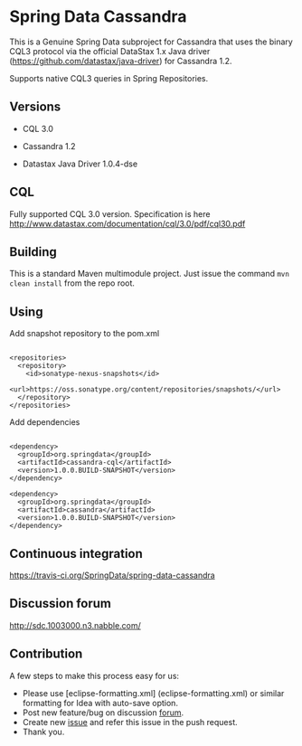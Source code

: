 Spring Data Cassandra
=====================

This is a Genuine Spring Data subproject for Cassandra that uses the binary CQL3 protocol via
the official DataStax 1.x Java driver (https://github.com/datastax/java-driver) for Cassandra 1.2.

Supports native CQL3 queries in Spring Repositories.

Versions
--------

 - CQL 3.0

 - Cassandra 1.2

 - Datastax Java Driver 1.0.4-dse


CQL
--------

Fully supported CQL 3.0 version. Specification is here http://www.datastax.com/documentation/cql/3.0/pdf/cql30.pdf


Building
--------
This is a standard Maven multimodule project.  Just issue the command `mvn clean install` from the repo root.

Using
-------

Add snapshot repository to the pom.xml

```

<repositories>
  <repository>
    <id>sonatype-nexus-snapshots</id>
    <url>https://oss.sonatype.org/content/repositories/snapshots/</url>
  </repository>
</repositories>

```

Add dependencies

```

<dependency>
  <groupId>org.springdata</groupId>
  <artifactId>cassandra-cql</artifactId>
  <version>1.0.0.BUILD-SNAPSHOT</version>
</dependency>

<dependency>
  <groupId>org.springdata</groupId>
  <artifactId>cassandra</artifactId>
  <version>1.0.0.BUILD-SNAPSHOT</version>
</dependency>

```


Continuous integration
--------
https://travis-ci.org/SpringData/spring-data-cassandra


Discussion forum
--------
http://sdc.1003000.n3.nabble.com/


Contribution
--------

A few steps to make this process easy for us:

 - Please use [eclipse-formatting.xml] (eclipse-formatting.xml) or similar formatting for Idea with auto-save option.
 - Post new feature/bug on discussion [forum](http://sdc.1003000.n3.nabble.com/).
 - Create new [issue](https://github.com/SpringData/spring-data-cassandra/issues/) and refer this issue in the push request.
 - Thank you.

